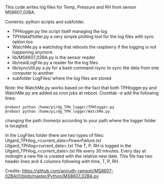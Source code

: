 This code writes log files for Temp, Pressure and RH from sensor MS8607_02BA.

Contents: python scripts and subfolder.
- TPHlogger.py the script itself managing the log
- TPHdataPlotter.py a very simple plotting tool for the log files with sync option too 
- WatchMe.py a watchdog that reboots the raspberry if the logging is not happening anymore 
- lib/MS8607_02BA.py is the sensor reader
- lib/readLogFile.py a reader for the log files
- lib/syncUtil.py a py for a bash command rsync to sync the data from one computer to another 
- subfolder LogFiles/ where the log files are stored

Note: the WatchMe.py works based on the fact that both TPHlogger.py and WatchMe.py are added as cron jobs at reboot.
Cronttab -e add the following lines: 

    @reboot python /home/pi/dg_TPH_logger/TPHlogger.py
    @reboot python /home/pi/dg_TPH_logger/WatchMe.py

changing the path /home/pi according to your path where the logger folder is locagted. 

In the LogFiles folder there are two types of files:
Utgard_TPHlog_<current_date>_PowerFailure.txt 
Utgard_TPHlog_<current_date>.txt
The T, P, RH is logged in the Utgard_TPHlog_<current_date>.txt file every 30 minutes.  Every day at midnight a new file is created with the relative new date. This file has two header lines and 4 columns following with time, T, P, RH.

Credits:
https://github.com/anirudh-ramesh/MS8607-02BA01/blob/master/Python/MS8607_02BA.py